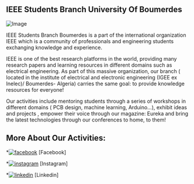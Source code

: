 ## IEEE Students Branch University Of Boumerdes



![Image](https://drive.google.com/uc?export=view&id=1NL3BzAMJ0772ruF1RaJrOKKemTnaNMDN "Welcome!")




IEEE Students Branch Boumerdes is a part of the international organization IEEE which is a community of professionals and engineering students exchanging knowledge and experience.

IEEE is one of the best research platforms in the world, providing many research papers and learning resources in different domains such as electrical engineering. As part of this massive organization, our branch ( located in the institute of electrical and electronic engineering (IGEE ex Inelec)/ Boumerdes- Algeria) carries the same goal: to provide knowledge resources for everyone!

Our activities include mentoring students through a series of workshops in different domains ( PCB design, machine learning, Arduino...), exhibit ideas and projects , empower their voice through our magazine: Eureka and bring the latest technologies through our conferences to home, to them!


## More About Our Activities:

[1]: https://www.instagram.com/accounts/login/?next=/ieee.sb_boumerdes_university/
[2]: https://www.facebook.com/IEEE.UMBB?_rdc=1&_rdr
[3]: https://www.linkedin.com/company/ieee-student-branch-university-of-boumerdes/mycompany/

*[![facebook](https://github.com/shikhar1020jais1/Git-Social/blob/master/Icons/Facebook.png (Facebook))][1] [Facebook]

*[![instagram](https://github.com/shikhar1020jais1/Git-Social/blob/master/Icons/Instagram.png (Instagram))][2] [Instagram]

*[![linkedin](https://github.com/shikhar1020jais1/Git-Social/blob/master/Icons/LinkedIn.png (LinkedIn))][3]  [Linkedin]

